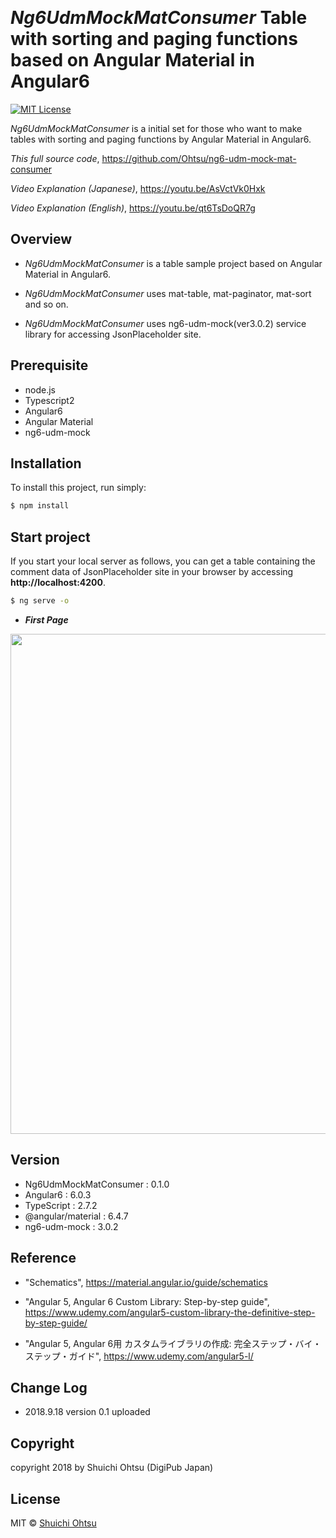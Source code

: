 ﻿﻿
# _Ng6UdmMockMatConsumer_ Table with sorting and paging functions based on Angular Material in Angular6
[![MIT License](http://img.shields.io/badge/license-MIT-blue.svg?style=flat)](LICENSE)


_Ng6UdmMockMatConsumer_ is a initial set for those who want to make tables with sorting and paging functions by Angular Material in Angular6.

_This full source code_,
<https://github.com/Ohtsu/ng6-udm-mock-mat-consumer>

_Video Explanation (Japanese)_,
<https://youtu.be/AsVctVk0Hxk>

_Video Explanation (English)_,
<https://youtu.be/qt6TsDoQR7g>


## Overview 
   - _Ng6UdmMockMatConsumer_ is a table sample project based on Angular Material in Angular6.

   - _Ng6UdmMockMatConsumer_ uses mat-table, mat-paginator, mat-sort and so on.

   - _Ng6UdmMockMatConsumer_ uses ng6-udm-mock(ver3.0.2) service library for accessing JsonPlaceholder site.
  

## Prerequisite

   - node.js
   - Typescript2
   - Angular6
   - Angular Material
   - ng6-udm-mock


## Installation

To install this project, run simply:

```bash
$ npm install 
```
## Start project

If you start your local server as follows, you can get a table containing the comment data of JsonPlaceholder site  in your browser by accessing **http://localhost:4200**.


```bash
$ ng serve -o
```

  - ***First Page*** 

  <img src="https://raw.githubusercontent.com/Ohtsu/images/master/ng6-material/Table01.gif" width= "800" >


## Version

   - Ng6UdmMockMatConsumer      : 0.1.0
   - Angular6                   : 6.0.3
   - TypeScript                 : 2.7.2
   - @angular/material          : 6.4.7
   - ng6-udm-mock          	: 3.0.2
   


## Reference

- "Schematics", 
<https://material.angular.io/guide/schematics>

- "Angular 5, Angular 6 Custom Library: Step-by-step guide", 
<https://www.udemy.com/angular5-custom-library-the-definitive-step-by-step-guide/>


- "Angular 5, Angular 6用 カスタムライブラリの作成: 完全ステップ・バイ・ステップ・ガイド", 
<https://www.udemy.com/angular5-l/>


## Change Log

 - 2018.9.18 version 0.1 uploaded 

## Copyright

copyright 2018 by Shuichi Ohtsu (DigiPub Japan)


## License

MIT © [Shuichi Ohtsu](ohtsu@digipub-net.com)
